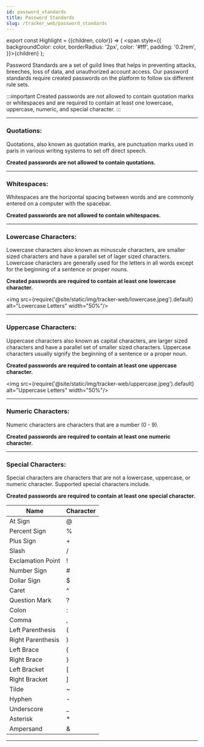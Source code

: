 ```yaml
---
id: password_standards
title: Password Standards
slug: /tracker_web/password_standards
---
```


export const Highlight = ({children, color}) => ( <span style={{
      backgroundColor: color,
      borderRadius: '2px',
      color: '#fff',
      padding: '0.2rem',
    }}>{children}</span> );



Password Standards are a set of guild lines that helps in preventing attacks, breeches, loss of data, and unauthorized account access. Our password standards require created passwords on the platform to follow six different rule sets. 

:::important
Created passwords are not allowed to contain quotation marks or whitespaces and are required to contain at least one lowercase, uppercase, numeric, and special character.
:::

---

### Quotations:

Quotations, also known as quotation marks, are punctuation marks used in paris in various writing systems to set off direct speech. 

**Created passwords are not allowed to contain quotations.**

---

### Whitespaces:

Whitespaces are the horizontal spacing between words and are commonly entered on a computer with the spacebar.

**Created passwords are not allowed to contain whitespaces.**

---

### Lowercase Characters:

Lowercase characters also known as minuscule characters, are smaller sized characters and have a parallel set of lager sized characters. Lowercase characters are generally used for the letters in all words except for the beginning of a sentence or proper nouns.

**Created passwords are required to contain at least one lowercase character.**

<img src={require('@site/static/img/tracker-web/lowercase.jpeg').default} alt="Lowercase Letters" width="50%"/>

---

### Uppercase Characters:

Uppercase characters also known as capital characters, are larger sized characters and have a parallel set of smaller sized characters. Uppercase characters usually signify the beginning of a sentence or a proper noun.

**Created passwords are required to contain at least one uppercase character.**

<img src={require('@site/static/img/tracker-web/uppercase.jpeg').default} alt="Uppercase Letters" width="50%"/>

---

### Numeric Characters:

Numeric characters are characters that are a number (0 - 9).

**Created passwords are required to contain at least one numeric character.**

---

### Special Characters:

Special characters are characters that are not a lowercase, uppercase, or numeric character. Supported special characters include.

**Created passwords are required to contain at least one special character.**

|Name|Character|
|----|---------|
|At Sign|@|
|Percent Sign|%|
|Plus Sign|+|
|Slash|/|
|Exclamation Point|!|
|Number Sign|#|
|Dollar Sign|$|
|Caret|^|
|Question Mark|?|
|Colon|:|
|Comma|,|
|Left Parenthesis|(|
|Right Parenthesis|)|
|Left Brace|{|
|Right Brace|}|
|Left Bracket|[|
|Right Bracket|]|
|Tilde|~|
|Hyphen|-|
|Underscore|_|
|Asterisk|*|
|Ampersand|&|

---
